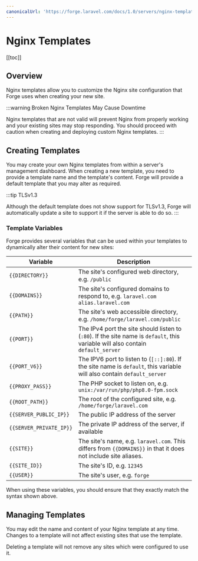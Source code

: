 ```yaml
---
canonicalUrl: 'https://forge.laravel.com/docs/1.0/servers/nginx-templates.html'
---
```

# Nginx Templates

[[toc]]

## Overview

Nginx templates allow you to customize the Nginx site configuration that Forge uses when creating your new site.

:::warning Broken Nginx Templates May Cause Downtime

Nginx templates that are not valid will prevent Nginx from properly working and your existing sites may stop responding. You should proceed with caution when creating and deploying custom Nginx templates.
:::

## Creating Templates

You may create your own Nginx templates from within a server's management dashboard. When creating a new template, you need to provide a template name and the template's content. Forge will provide a default template that you may alter as required.

:::tip TLSv1.3

Although the default template does not show support for TLSv1.3, Forge will automatically update a site to support it if the server is able to do so.
:::

### Template Variables

Forge provides several variables that can be used within your templates to dynamically alter their content for new sites:

<div v-pre>

| Variable | Description |
| -------- | ----------- |
| `{{DIRECTORY}}` | The site's configured web directory, e.g. `/public` |
| `{{DOMAINS}}` | The site's configured domains to respond to, e.g. `laravel.com alias.laravel.com` |
| `{{PATH}}` | The site's web accessible directory, e.g. `/home/forge/laravel.com/public` |
| `{{PORT}}` | The IPv4 port the site should listen to (`:80`). If the site name is `default`, this variable will also contain `default_server` |
| `{{PORT_V6}}` | The IPV6 port to listen to (`[::]:80`). If the site name is `default`, this variable will also contain `default_server` |
| `{{PROXY_PASS}}` | The PHP socket to listen on, e.g. `unix:/var/run/php/php8.0-fpm.sock` |
| `{{ROOT_PATH}}` | The root of the configured site, e.g. `/home/forge/laravel.com` |
| `{{SERVER_PUBLIC_IP}}` | The public IP address of the server |
| `{{SERVER_PRIVATE_IP}}` | The private IP address of the server, if available |
| `{{SITE}}` | The site's name, e.g. `laravel.com`. This differs from `{{DOMAINS}}` in that it does not include site aliases. |
| `{{SITE_ID}}` | The site's ID, e.g. `12345` |
| `{{USER}}` | The site's user, e.g. `forge` |

</div>

When using these variables, you should ensure that they exactly match the syntax shown above.

## Managing Templates

You may edit the name and content of your Nginx template at any time. Changes to a template will not affect existing sites that use the template.

Deleting a template will not remove any sites which were configured to use it.

